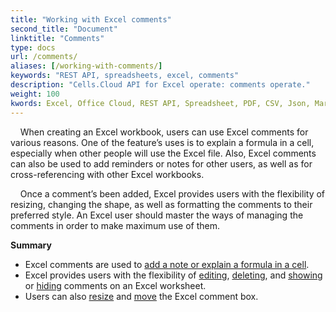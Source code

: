 ```yaml
---
title: "Working with Excel comments"
second_title: "Document"
linktitle: "Comments"
type: docs
url: /comments/
aliases: [/working-with-comments/]
keywords: "REST API, spreadsheets, excel, comments"
description: "Cells.Cloud API for Excel operate: comments operate."
weight: 100
kwords: Excel, Office Cloud, REST API, Spreadsheet, PDF, CSV, Json, Markdown, Comments
---
```



&nbsp;&nbsp;&nbsp;&nbsp;When creating an Excel workbook, users can use Excel comments for various reasons. One of the feature’s uses is to explain a formula in a cell, especially when other people will use the Excel file. Also, Excel comments can also be used to add reminders or notes for other users, as well as for cross-referencing with other Excel workbooks.

&nbsp;&nbsp;&nbsp;&nbsp;Once a comment’s been added, Excel provides users with the flexibility of resizing, changing the shape, as well as formatting the comments to their preferred style. An Excel user should master the ways of managing the comments in order to make maximum use of them.

**Summary**

- Excel comments are used to [add a note or explain a formula in a cell](/cells/comments/add/).
- Excel provides users with the flexibility of [editing](/cells/comments/update/), [deleting](/cells/comments/delete/), and [showing](/cells/comments/get/) or [hiding](/cells/comments/update/) comments on an Excel worksheet.
- Users can also [resize](/cells/comments/update/) and [move](/cells/comments/update/) the Excel comment box.
